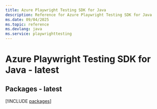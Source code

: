 ```yaml
---
title: Azure Playwright Testing SDK for Java
description: Reference for Azure Playwright Testing SDK for Java
ms.date: 09/04/2025
ms.topic: reference
ms.devlang: java
ms.service: playwrighttesting
---
```

# Azure Playwright Testing SDK for Java - latest
## Packages - latest
[!INCLUDE [packages](playwright-testing-index.md)]